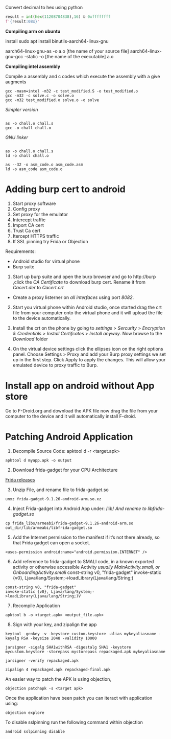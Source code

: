 Convert decimal to hex using python

````py
result = int(hex(11208704838),16) & 0xffffffff
f'{result:08x}'
````

**Compiling arm on ubuntu**

install 
sudo apt install binutils-aarch64-linux-gnu


aarch64-linux-gnu-as -o a.o [the name of your source file]
aarch64-linux-gnu-gcc -static -o [the name of the executable] a.o



**Compiling intel assembly**

Compile a assembly and c codes which execute the assembly with a give augments
````
gcc -masm=intel -m32 -c test_modified.S -o test_modified.o
gcc -m32 -c solve.c -o solve.o
gcc -m32 test_modified.o solve.o -o solve
````

*Simpler version*
```

as -o chall.o chall.s
gcc -o chall chall.o
```


*GNU linker* 
```

as -o chall.o chall.s
ld -o chall chall.o
```


```
as --32 -o asm_code.o asm_code.asm
ld -o asm_code asm_code.o
```

# Adding burp cert to android

1. Start proxy software
2. Config proxy
3. Set proxy for the emulator
4. Intercept traffic
5. Import CA cert
6. Trust Ca cert 
7. Itercept HTTPS traffic
8. If SSL pinning try Frida or Objection


Requirements:

- Android studio for virtual phone
- Burp suite

1. Start up burp suite and open the burp browser and go to http://burp ,click the *CA Certificate* to download burp cert. Rename it from *Cacert.der* to *Cacert.crt* 
 - Create a proxy listerner on *all interfaces* using port *8082*.

2. Start you virtual phone within Android studio, once started drag the crt file from your computer onto the virtual phone and it will upload the file to the device automatically. 

3. Install the crt on the phone by going to *settings* > *Sercurity* > *Encryption & Credentials* > *Install Certifcates* > *Install anyway*. Now browse to the *Download* folder

4. On the virtual device settings click the ellipses icon on the right options panel. Choose Settings > Proxy and add your Burp proxy settings we set up in the first step. Click Apply to apply the changes. This will allow your emulated device to proxy traffic to Burp.


# Install app on android without App store

Go to F-Droid.org and download the APK file now drag the file from your computer to the device and it will automatically install F-droid.


# Patching Android Application

1. Decompile Source Code: apktool d -r <target.apk>
```
apktool d myapp.apk -o output
```
2. Download frida-gadget for your CPU Architecture

[Frida releases](https://github.com/frida/frida/releases)

3. Unzip File, and rename file to frida-gadget.so

```
unxz frida-gadget-9.1.26-android-arm.so.xz
```

4. Inject Frida-gadget into Android App under: /lib/<CPUArch-For-Your-Device>
*And rename to libfrida-gadget.so*

```
cp frida_libs/armeabi/frida-gadget-9.1.26-android-arm.so out_dir/lib/armeabi/libfrida-gadget.so
```

5. Add the Internet permission to the manifest if it’s not there already, so that Frida gadget can open a socket.

```
<uses-permission android:name="android.permission.INTERNET" />
```

6. Add reference to frida-gadget to SMALI code, in a known exported activity or otherwise accessible Activity *usually MainActivity.smali, or OnboardingActivity.smali* const-string v0, "frida-gadget" invoke-static {v0}, Ljava/lang/System;->loadLibrary(Ljava/lang/String;)

```
const-string v0, "frida-gadget" 
invoke-static {v0}, Ljava/lang/System;->loadLibrary(Ljava/lang/String;)V
```




7. Recompile Application 

```
apktool b -o <target.apk> <output_file.apk> 
```

8. Sign with your key, and zipalign the app

```
keytool -genkey -v -keystore custom.keystore -alias mykeyaliasname -keyalg RSA -keysize 2048 -validity 10000
```
```
jarsigner -sigalg SHA1withRSA -digestalg SHA1 -keystore mycustom.keystore -storepass mystorepass repackaged.apk mykeyaliasname
```
```
jarsigner -verify repackaged.apk
```
```
zipalign 4 repackaged.apk repackaged-final.apk
```

An easier way to patch the APK is using objection, 

```
objection patchapk -s <target apk>
```


Once the application have been patch you can iteract with application using:

```
objection explore
```

To disable sslpinning run the following command within objection

```
android sslpinning disable
```